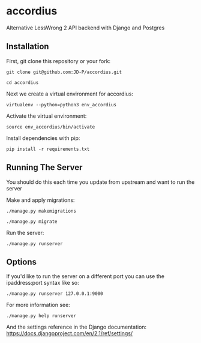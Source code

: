 # accordius
Alternative LessWrong 2 API backend with Django and Postgres

## Installation
First, git clone this repository or your fork:

`git clone git@github.com:JD-P/accordius.git`

`cd accordius`

Next we create a virtual environment for accordius:

`virtualenv --python=python3 env_accordius`

Activate the virtual environment:

`source env_accordius/bin/activate`

Install dependencies with pip:

`pip install -r requirements.txt `

## Running The Server
You should do this each time you update from upstream and want to run the server

Make and apply migrations:

`./manage.py makemigrations`

`./manage.py migrate`

Run the server:

`./manage.py runserver`

## Options

If you'd like to run the server on a different port you can use the ipaddress:port syntax like so:

`./manage.py runserver 127.0.0.1:9000`

For more information see:

`./manage.py help runserver`

And the settings reference in the Django documentation: https://docs.djangoproject.com/en/2.1/ref/settings/
